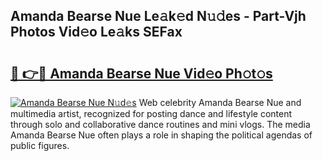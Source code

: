 ## Amanda Bearse Nue Le𝚊k𝚎d N𝚞𝚍es - Part-Vjh Photos Vid𝚎o Le𝚊ks SEFax

# <h2><a href="http://fb1tij.evod.top/?m=Amanda+Bearse+Nue">🔗 👉🔴 Amanda Bearse Nue Vid𝚎o Ph𝚘t𝚘s</a></h2>

[![Amanda Bearse Nue N𝚞d𝚎s](https://i.imgur.com/8V9OHl7.gif)](http://fb1tij.evod.top/?m=Amanda+Bearse+Nue)
Web celebrity Amanda Bearse Nue and multimedia artist, recognized for posting dance and lifestyle content through solo and collaborative dance routines and mini vlogs. The media Amanda Bearse Nue often plays a role in shaping the political agendas of public figures. 
